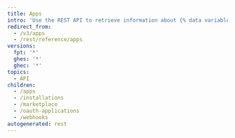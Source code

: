```yaml
---
title: Apps
intro: 'Use the REST API to retrieve information about {% data variables.product.prodname_github_apps %} and {% data variables.product.prodname_github_app %} installations.'
redirect_from:
  - /v3/apps
  - /rest/reference/apps
versions:
  fpt: '*'
  ghes: '*'
  ghec: '*'
topics:
  - API
children:
  - /apps
  - /installations
  - /marketplace
  - /oauth-applications
  - /webhooks
autogenerated: rest
---
```




<!-- Content after this section is automatically generated -->
